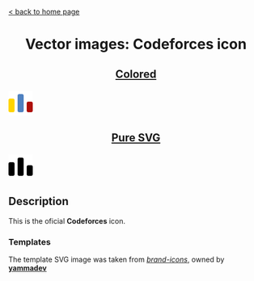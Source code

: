 [&lt; back to home page](../../../../ "Home page")

<h1><p align="center">Vector images: Codeforces icon</p></h1>

<h2><p align="center"><a href="Codeforces.colored.svg" title="Codeforces colored icon">Colored</a></p></h2>
<div>
	<img src="Codeforces.colored.svg" alt="Codeforces colored icon" title="Codeforces colored icon">
</div>
<h2><p align="center"><a href="Codeforces.svg" title="Codeforces icon">Pure SVG</a></p></h2>
<div class="spoiler">
	<div class="spoiler_text" onclick="this.parentNode.classList.toggle('shown')"></div>
	<div class="spoiler_content">
		<img src="Codeforces.svg" alt="Codeforces icon" title="Codeforces icon">
	</div>
</div>

## Description

This is the oficial **Codeforces** icon.

### Templates

The template SVG image was taken from *[brand-icons](https://github.com/yammadev/brand-icons/blob/master/svg/codeforces.svg "See 'brand-icons' by yammadev")*, owned by **[yammadev](https://github.com/yammadev "Github user: yammadev")**
